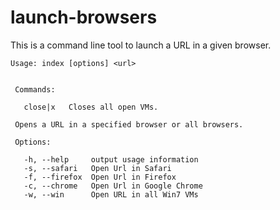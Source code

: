 # launch-browsers

This is a command line tool to launch a URL in a given browser.

```
Usage: index [options] <url>


 Commands:

   close|x   Closes all open VMs.

 Opens a URL in a specified browser or all browsers.

 Options:

   -h, --help     output usage information
   -s, --safari   Open Url in Safari
   -f, --firefox  Open Url in Firefox
   -c, --chrome   Open Url in Google Chrome
   -w, --win      Open URL in all Win7 VMs
 ```
